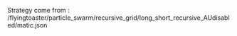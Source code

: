 Strategy come from : /flyingtoaster/particle_swarm/recursive_grid/long_short_recursive_AUdisabled/matic.json